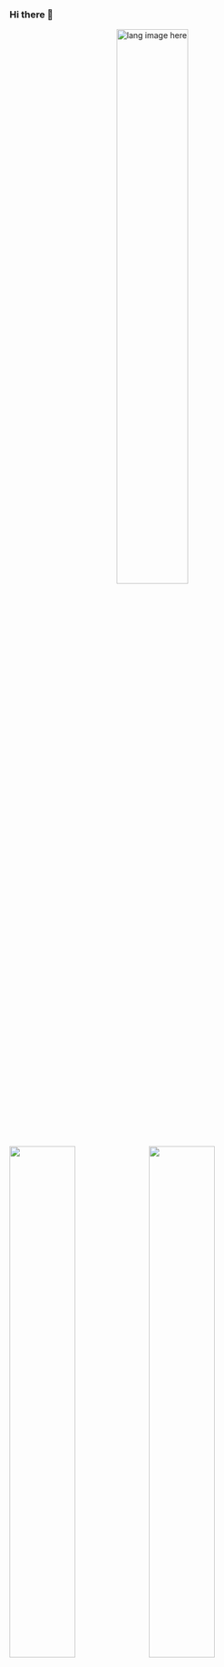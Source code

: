 ### Hi there 👋

<p align="center"><img width="50%" src="https://github.com/alansmathew/alansmathew/raw/master/lang.gif" alt="lang image here" /></p>


<p algin="center">

  <img width="48%" src="https://github-readme-stats.vercel.app/api/top-langs/?username=hzeghari&hide=html&layout=compact&theme=dark" />  
  <img width="48%" src="https://github-readme-stats.vercel.app/api?username=hzeghari&theme=dark" />

</p>     


<!--
**hzeghari/hzeghari** is a ✨ _special_ ✨ repository because its `README.md` (this file) appears on your GitHub profile.

Here are some ideas to get you started:

- 🔭 I’m currently working on ...
- 🌱 I’m currently learning ...
- 👯 I’m looking to collaborate on ...
- 🤔 I’m looking for help with ...
- 💬 Ask me about ...
- 📫 How to reach me: ...
- 😄 Pronouns: ...
- ⚡ Fun fact: ...
-->


